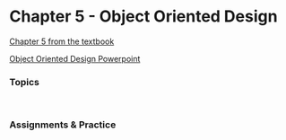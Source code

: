 # Chapter 5 - Object Oriented Design

[Chapter 5 from the textbook](JSS_ch5.pdf)

[Object Oriented Design Powerpoint](JSS_ch7_ppt.pdf)


### Topics



<br>

### Assignments & Practice



<br>
